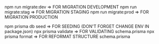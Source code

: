 npm run migrate:dev => FOR MIGRATION DEVELOPMENT
npm run migrate:stag => FOR MIGRATION STAGING
npm run migrate:prod => FOR MIGRATION PRODUCTION

npm prisma db seed => FOR SEEDING (DON'T FORGET CHANGE ENV IN package.json)
npx prisma validate => FOR VALIDATING schema.prisma
npx prisma format => FOR REFORMAT STRUCTURE schema.prisma
